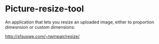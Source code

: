 # Picture-resize-tool 

An application that lets you resize an uploaded image, either to proportion dimesnsion or custom dimensions:

http://sfsuswe.com/~twinpair/resize/
